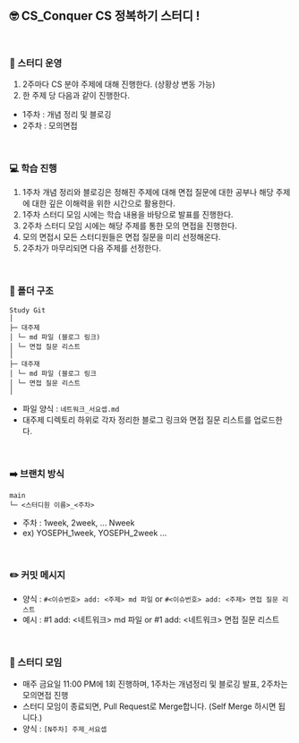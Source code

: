 ## 🤓 CS_Conquer CS 정복하기 스터디 !

<br> 

### 📝 스터디 운영
1. 2주마다 CS 분야 주제에 대해 진행한다. (상황상 변동 가능)
2. 한 주제 당 다음과 같이 진행한다.
  - 1주차 : 개념 정리 및 블로깅
  - 2주차 : 모의면접

<br> 

### 💻 학습 진행

1. 1주차 개념 정리와 블로깅은 정해진 주제에 대해 면접 질문에 대한 공부나 해당 주제에 대한 깊은 이해력을 위한 시간으로 활용한다.
2. 1주차 스터디 모임 시에는 학습 내용을 바탕으로 발표를 진행한다.
3. 2주차 스터디 모임 시에는 해당 주제를 통한 모의 면접을 진행한다.
4. 모의 면접시 모든 스터디원들은 면접 질문을 미리 선정해온다.
5. 2주차가 마무리되면 다음 주제를 선정한다.

<br> 

### 📂 폴더 구조
```
Study Git
│
├─ 대주제
│ └─ md 파일 (블로그 링크)
│ └─ 면접 질문 리스트
│
├─ 대주재
│ └─ md 파일 (블로그 링크
│ └─ 면접 질문 리스트
│
```
- 파일 양식 : `네트워크_서요셉.md`
- 대주제 디렉토리 하위로 각자 정리한 블로그 링크와 면접 질문 리스트를 업로드한다.

<br>

### ➡️ 브랜치 방식
```
main
└─ <스터디원 이름>_<주차>
```
- 주차 : 1week, 2week, ... Nweek
- ex) YOSEPH_1week, YOSEPH_2week ... 

<br> 

### ✏️ 커밋 메시지
- 양식 : `#<이슈번호> add: <주제> md 파일` or `#<이슈번호> add: <주제> 면접 질문 리스트`
- 예시 : #1 add: <네트워크> md 파일 or #1 add: <네트워크> 면접 질문 리스트

<br> 

### 📃 스터디 모임
- 매주 금요일 11:00 PM에 1회 진행하며, 1주차는 개념정리 및 블로깅 발표, 2주차는 모의면접 진행
- 스터디 모임이 종료되면, Pull Request로 Merge합니다. (Self Merge 하시면 됩니다.)
- 양식 : `[N주차] 주제_서요셉`
